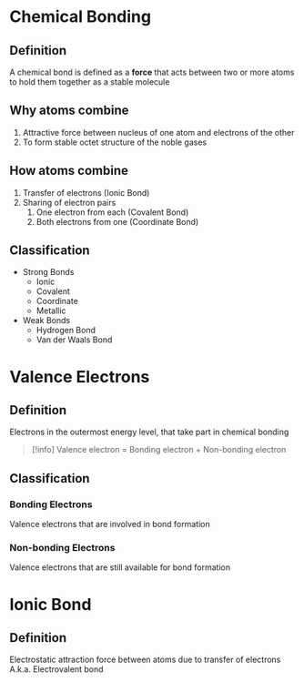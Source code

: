 # Chemical Bonding
## Definition
A chemical bond is defined as a **force** that acts between two
or more atoms to hold them together as a stable molecule
## Why atoms combine
1. Attractive force between nucleus of one atom and electrons of the other
2. To form stable octet structure of the noble gases
## How atoms combine
1. Transfer of electrons (Ionic Bond)
2. Sharing of electron pairs
	1. One electron from each (Covalent Bond)
	2. Both electrons from one (Coordinate Bond)
## Classification
- Strong Bonds
	- Ionic
	- Covalent
	- Coordinate
	- Metallic
- Weak Bonds
	- Hydrogen Bond
	- Van der Waals Bond

# Valence Electrons
## Definition
Electrons in the outermost energy level, that take part in chemical bonding
>[!info] Valence electron = Bonding electron + Non-bonding electron
## Classification
### Bonding Electrons
Valence electrons that are involved in bond formation
### Non-bonding Electrons
Valence electrons that are still available for bond formation
# Ionic Bond
## Definition
Electrostatic attraction force between atoms due to transfer of electrons
A.k.a. Electrovalent bond

